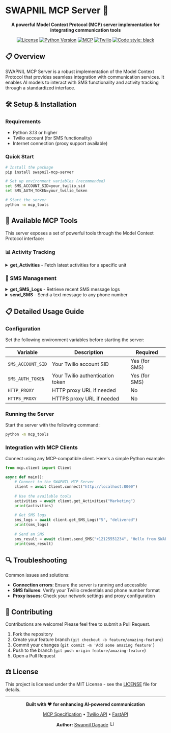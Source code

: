 # SWAPNIL MCP Server 🚀

<div align="center">

**A powerful Model Context Protocol (MCP) server implementation for integrating communication tools**

[![License](https://img.shields.io/github/license/erikhoward/azure-fhir-mcp-server)](https://opensource.org/licenses/MIT)
[![Python Version](https://img.shields.io/badge/python-3.13%2B-blue.svg)](https://www.python.org/)
[![MCP](https://img.shields.io/badge/MCP-compatible-green.svg)](https://github.com/modelcontextprotocol/spec)
[![Twilio](https://img.shields.io/badge/Twilio-SMS_Enabled-F22F46.svg)](https://www.twilio.com)
[![Code style: black](https://img.shields.io/badge/code%20style-black-000000.svg)](https://github.com/psf/black)

</div>

## 📋 Overview

SWAPNIL MCP Server is a robust implementation of the Model Context Protocol that provides seamless integration with communication services. It enables AI models to interact with SMS functionality and activity tracking through a standardized interface.

## 🛠️ Setup & Installation

### Requirements

- Python 3.13 or higher
- Twilio account (for SMS functionality)
- Internet connection (proxy support available)

### Quick Start

```bash
# Install the package
pip install swapnil-mcp-server

# Set up environment variables (recommended)
set SMS_ACCOUNT_SID=your_twilio_sid
set SMS_AUTH_TOKEN=your_twilio_token

# Start the server
python -m mcp_tools
```

## 🧰 Available MCP Tools

This server exposes a set of powerful tools through the Model Context Protocol interface:

### 📊 Activity Tracking

<details>
<summary><strong>get_Activities</strong> - Fetch latest activities for a specific unit</summary>

```python
async def get_Activities(unit: str) -> str
```

**Parameters:**
- `unit`: The name of the unit to retrieve activities for

**Returns:**
- A formatted string containing activity data for the specified unit

**Example:**
```python
# Fetch activities for the "Sales" unit
result = await get_Activities("Sales")
print(result)  # Activities for unit Sales: [...]
```
</details>

### 📱 SMS Management

<details>
<summary><strong>get_SMS_Logs</strong> - Retrieve recent SMS message logs</summary>

```python
async def get_SMS_Logs(count: str, status: str = "delivered") -> str
```

**Parameters:**
- `count`: The number of SMS logs to fetch
- `status`: The status of SMS logs to filter by (e.g., "delivered", "failed", "sent", "queued")

**Returns:**
- A formatted string containing SMS log data

**Example:**
```python
# Get the 5 most recent delivered SMS logs
logs = await get_SMS_Logs("5", "delivered")
print(logs)  # Recent SMS logs: [...]
```
</details>

<details>
<summary><strong>send_SMS</strong> - Send a text message to any phone number</summary>

```python
async def send_SMS(to: str, body: str) -> str
```

**Parameters:**
- `to`: The phone number to send the SMS to (format: +1XXXXXXXXXX)
- `body`: The message content to be sent

**Returns:**
- A confirmation message with the message SID

**Example:**
```python
# Send a notification message
result = await send_SMS("+12125551234", "Your package has been delivered!")
print(result)  # Message sent! SID: SM123456789
```
</details>

## 📋 Detailed Usage Guide

### Configuration

Set the following environment variables before starting the server:

| Variable | Description | Required |
|----------|-------------|----------|
| `SMS_ACCOUNT_SID` | Your Twilio account SID | Yes (for SMS) |
| `SMS_AUTH_TOKEN` | Your Twilio authentication token | Yes (for SMS) |
| `HTTP_PROXY` | HTTP proxy URL if needed | No |
| `HTTPS_PROXY` | HTTPS proxy URL if needed | No |

### Running the Server

Start the server with the following command:

```bash
python -m mcp_tools
```

### Integration with MCP Clients

Connect using any MCP-compatible client. Here's a simple Python example:

```python
from mcp.client import Client

async def main():
    # Connect to the SWAPNIL MCP Server
    client = await Client.connect("http://localhost:8000")
    
    # Use the available tools
    activities = await client.get_Activities("Marketing")
    print(activities)
    
    # Get SMS logs
    sms_logs = await client.get_SMS_Logs("5", "delivered")
    print(sms_logs)
    
    # Send an SMS
    sms_result = await client.send_SMS("+12125551234", "Hello from SWAPNIL MCP!")
    print(sms_result)
```

## 🔍 Troubleshooting

Common issues and solutions:

- **Connection errors**: Ensure the server is running and accessible
- **SMS failures**: Verify your Twilio credentials and phone number format
- **Proxy issues**: Check your network settings and proxy configuration

## 🤝 Contributing

Contributions are welcome! Please feel free to submit a Pull Request.

1. Fork the repository
2. Create your feature branch (`git checkout -b feature/amazing-feature`)
3. Commit your changes (`git commit -m 'Add some amazing feature'`)
4. Push to the branch (`git push origin feature/amazing-feature`)
5. Open a Pull Request

## ⚖️ License

This project is licensed under the MIT License - see the [LICENSE](LICENSE) file for details.

---

<div align="center">

**Built with ❤️ for enhancing AI-powered communication**

<p align="center">
  <a href="https://github.com/modelcontextprotocol/spec">MCP Specification</a> •
  <a href="https://www.twilio.com/">Twilio API</a> •
  <a href="https://fastapi.tiangolo.com/">FastAPI</a>
</p>

<p align="center">
  <strong>Author:</strong> <a href="https://www.linkedin.com/in/dagadeswapnil/">Swapnil Dagade</a> <img src="https://img.shields.io/badge/LinkedIn-0077B5?style=flat&logo=linkedin&logoColor=white" alt="LinkedIn" width="16" height="16">
</p>

</div>
